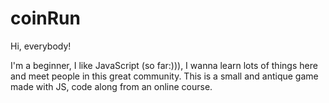 # coinRun

Hi, everybody!

I'm a beginner, I like JavaScript (so far:))), I wanna learn lots of things here and meet people in this great community.
This is a small and antique game made with JS, code along from an online course. 
